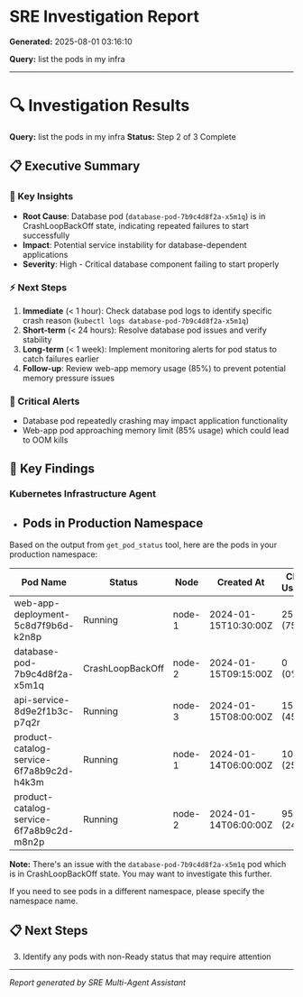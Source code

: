 # SRE Investigation Report

**Generated:** 2025-08-01 03:16:10

**Query:** list the pods in my infra

---

# 🔍 Investigation Results

**Query:** list the pods in my infra
**Status:** Step 2 of 3 Complete

## 📋 Executive Summary

### 🎯 Key Insights
- **Root Cause**: Database pod (`database-pod-7b9c4d8f2a-x5m1q`) is in CrashLoopBackOff state, indicating repeated failures to start successfully
- **Impact**: Potential service instability for database-dependent applications
- **Severity**: High - Critical database component failing to start properly

### ⚡ Next Steps
1. **Immediate** (< 1 hour): Check database pod logs to identify specific crash reason (`kubectl logs database-pod-7b9c4d8f2a-x5m1q`)
2. **Short-term** (< 24 hours): Resolve database pod issues and verify stability
3. **Long-term** (< 1 week): Implement monitoring alerts for pod status to catch failures earlier
4. **Follow-up**: Review web-app memory usage (85%) to prevent potential memory pressure issues

### 🚨 Critical Alerts
- Database pod repeatedly crashing may impact application functionality
- Web-app pod approaching memory limit (85% usage) which could lead to OOM kills

## 🎯 Key Findings

### Kubernetes Infrastructure Agent
- ## Pods in Production Namespace

Based on the output from `get_pod_status` tool, here are the pods in your production namespace:

| Pod Name | Status | Node | Created At | CPU Usage | Memory Usage |
|----------|--------|------|------------|-----------|--------------|
| web-app-deployment-5c8d7f9b6d-k2n8p | Running | node-1 | 2024-01-15T10:30:00Z | 250m (75%) | 512Mi (85%) |
| database-pod-7b9c4d8f2a-x5m1q | CrashLoopBackOff | node-2 | 2024-01-15T09:15:00Z | 0 (0%) | 0 (0%) |
| api-service-8d9e2f1b3c-p7q2r | Running | node-3 | 2024-01-15T08:00:00Z | 150m (45%) | 256Mi (60%) |
| product-catalog-service-6f7a8b9c2d-h4k3m | Running | node-1 | 2024-01-14T06:00:00Z | 100m (25%) | 256Mi (40%) |
| product-catalog-service-6f7a8b9c2d-m8n2p | Running | node-2 | 2024-01-14T06:00:00Z | 95m (24%) | 248Mi (39%) |

**Note:** There's an issue with the `database-pod-7b9c4d8f2a-x5m1q` pod which is in CrashLoopBackOff state. You may want to investigate this further.

If you need to see pods in a different namespace, please specify the namespace name.

## 📋 Next Steps

3. Identify any pods with non-Ready status that may require attention


---
*Report generated by SRE Multi-Agent Assistant*
